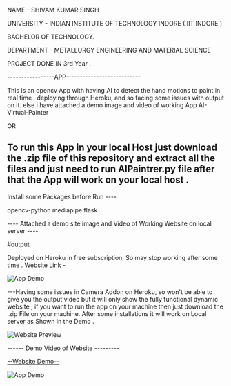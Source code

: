 NAME - SHIVAM KUMAR SINGH

UNIVERSITY - INDIAN INSTITUTE OF TECHNOLOGY INDORE ( IIT INDORE )

BACHELOR OF TECHNOLOGY.

DEPARTMENT - METALLURGY ENGINEERING AND MATERIAL SCIENCE

PROJECT DONE IN 3rd Year . 
             

             

-----------------APP---------------------------

This is an opencv App with having AI to detect the hand motions to paint in real time .
deploying through Heroku, and so facing some issues with output on it.
else i have attached a demo image and video of working App AI-Virtual-Painter

OR

To run this App in your local Host just download the .zip file of this repository and extract all the files and just need to run AIPaintrer.py file after that the App will work on your local host .
------

Install some Packages before Run ----

opencv-python
mediapipe
flask

---- Attached a demo site image and Video of Working Website on local server ----



#output

Deployed on Heroku in free subscription. So may stop working after some time .
[Website Link -](https://opencv-painter.herokuapp.com/)

![App Demo](https://user-images.githubusercontent.com/113454708/199302004-ce02b038-f061-4e72-aee5-94e2158e9105.gif)

---Having some issues in Camera Addon on Heroku, so won't be able to give you the output video but it will only show the fully functional dynamic website ,  if you want to run the app on your machine then just download the .zip File on your machine. After some installations it will work on Local server as Shown in the Demo .


![Website Preview](https://user-images.githubusercontent.com/113454708/199110932-c602ec63-fc37-400b-9d7a-d9db70b58a02.jpg)

------ Demo Video of Website ---------

  [--Website Demo--](https://drive.google.com/file/d/1aKSBbZkPtf9uBlA5jt-PAo80M2Ov2FMk/view?usp=drivesdk)









![App Demo](https://user-images.githubusercontent.com/113454708/199302004-ce02b038-f061-4e72-aee5-94e2158e9105.gif)
